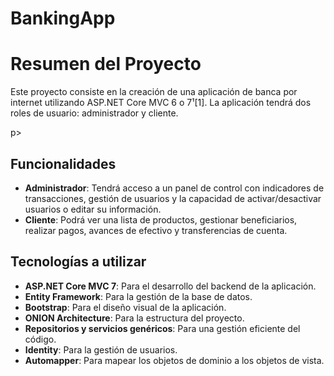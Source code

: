 # BankingApp

# Resumen del Proyecto

<p>Este proyecto consiste en la creación de una aplicación de banca por internet utilizando ASP.NET Core MVC 6 o 7¹[1]. La aplicación tendrá dos roles de usuario: administrador y cliente.</p>p>

## Funcionalidades

- **Administrador**: Tendrá acceso a un panel de control con indicadores de transacciones, gestión de usuarios y la capacidad de activar/desactivar usuarios o editar su información.
- **Cliente**: Podrá ver una lista de productos, gestionar beneficiarios, realizar pagos, avances de efectivo y transferencias de cuenta.

## Tecnologías a utilizar

- **ASP.NET Core MVC 7**: Para el desarrollo del backend de la aplicación.
- **Entity Framework**: Para la gestión de la base de datos.
- **Bootstrap**: Para el diseño visual de la aplicación.
- **ONION Architecture**: Para la estructura del proyecto.
- **Repositorios y servicios genéricos**: Para una gestión eficiente del código.
- **Identity**: Para la gestión de usuarios.
- **Automapper**: Para mapear los objetos de dominio a los objetos de vista.

